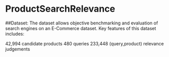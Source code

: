 # ProductSearchRelevance

##Dataset: 
The dataset allows objective benchmarking and evaluation of search engines on an E-Commerce dataset. Key features of this dataset includes:

42,994 candidate products
480 queries
233,448 (query,product) relevance judgements
